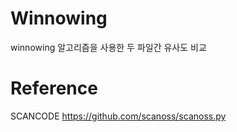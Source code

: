 # Winnowing
winnowing 알고리즘을 사용한 두 파일간 유사도 비교

# Reference
SCANCODE https://github.com/scanoss/scanoss.py
